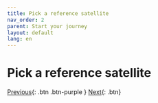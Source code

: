 ```yaml
---
title: Pick a reference satellite
nav_order: 2
parent: Start your journey
layout: default
lang: en
---
```


# Pick a reference satellite



[Previous]({{site.url}}/get-started/github-account.html){: .btn .btn-purple }
[Next]({{site.url}}/get-started/clone-repo.html){: .btn}